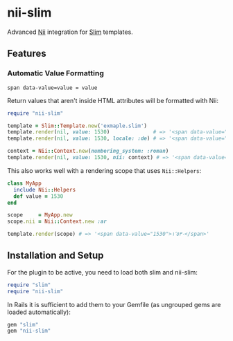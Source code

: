 # nii-slim

Advanced [Nii](https://nii.dev) integration for [Slim](http://slim-lang.com/) templates.

## Features

### Automatic Value Formatting

``` slim
span data-value=value = value
```

Return values that aren't inside HTML attributes will be formatted with Nii:

``` ruby
require "nii-slim"

template = Slim::Template.new('exmaple.slim')
template.render(nil, value: 1530)              # => '<span data-value="1530">1,530</span>'
template.render(nil, value: 1530, locale: :de) # => '<span data-value="1530">1.530</span>'

context = Nii::Context.new(numbering_system: :roman)
template.render(nil, value: 1530, nii: context) # => '<span data-value="1530">MDXXX</span>'
```

This also works well with a rendering scope that uses `Nii::Helpers`:

``` ruby
class MyApp
  include Nii::Helpers
  def value = 1530
end

scope     = MyApp.new
scope.nii = Nii::Context.new :ar

template.render(scope) # => '<span data-value="1530">١٬٥٣٠</span>'
```

## Installation and Setup

For the plugin to be active, you need to load both slim and nii-slim:

``` ruby
require "slim"
require "nii-slim"
```

In Rails it is sufficient to add them to your Gemfile (as ungrouped gems are loaded automatically):

``` ruby
gem "slim"
gem "nii-slim"
```


